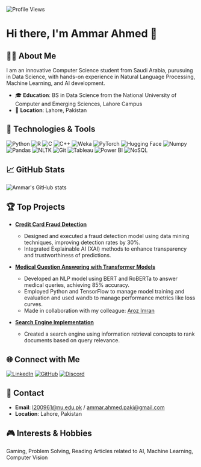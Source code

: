 <!-- in your header -->
<link rel="stylesheet" href="https://cdn.jsdelivr.net/gh/devicons/devicon@latest/devicon.min.css">

<!-- in your body -->
<i class="devicon-devicon-plain"></i>

![Profile Views](https://komarev.com/ghpvc/?username=AmmarAhmedl200961&color=blue)

# Hi there, I'm Ammar Ahmed 👋

## 👨‍🎓 About Me

I am an innovative Computer Science student from Saudi Arabia, purusuing in Data Science, with hands-on experience in Natural Language Processing, Machine Learning, and AI development.

- 🎓 **Education**: BS in Data Science from the National University of Computer and Emerging Sciences, Lahore Campus
- 📍 **Location**: Lahore, Pakistan

## 🔧 Technologies & Tools

![Python](https://img.shields.io/badge/Python-3670A0?style=for-the-badge&logo=python&logoColor=ffdd54)
![R](https://img.shields.io/badge/R-276DC3?style=for-the-badge&logo=r&logoColor=white)
![C](https://img.shields.io/badge/C-00599C?style=for-the-badge&logo=c&logoColor=white)
![C++](https://img.shields.io/badge/C++-00599C?style=for-the-badge&logo=cplusplus&logoColor=white)
![Weka](https://img.shields.io/badge/Weka-00599C?style=for-the-badge)
![PyTorch](https://img.shields.io/badge/PyTorch-EE4C2C?style=for-the-badge&logo=PyTorch&logoColor=white)
![Hugging Face](https://img.shields.io/badge/Hugging%20Face-FF9900?style=for-the-badge&logo=hugging-face&logoColor=white)
![Numpy](https://img.shields.io/badge/Numpy-013243?style=for-the-badge&logo=numpy&logoColor=white)
![Pandas](https://img.shields.io/badge/Pandas-150458?style=for-the-badge&logo=pandas&logoColor=white)
![NLTK](https://img.shields.io/badge/NLTK-000000?style=for-the-badge)
![Git](https://img.shields.io/badge/Git-F05032?style=for-the-badge&logo=git&logoColor=white)
![Tableau](https://img.shields.io/badge/Tableau-E97627?style=for-the-badge&logo=Tableau&logoColor=white)
![Power BI](https://img.shields.io/badge/PowerBI-F2C811?style=for-the-badge&logo=Power%20BI&logoColor=white)
![NoSQL](https://img.shields.io/badge/NoSQL-000000?style=for-the-badge)

<i class="devicon-python-plain" height="140" max-width="140"></i>
<i class="devicon-r-plain" height="140" max-width="140"></i>
<i class="devicon-c-plain" height="140" max-width="140"></i>
<i class="devicon-cplusplus-plain" height="140" max-width="140"></i>
<i class="devicon-weka-plain" height="140" max-width="140"></i>
<i class="devicon-pytorch-plain" height="140" max-width="140"></i>
<i class="devicon-huggingface-plain" height="140" max-width="140"></i>
<i class="devicon-numpy-plain" height="140" max-width="140"></i>
<i class="devicon-pandas-plain" height="140" max-width="140"></i>
<i class="devicon-nltk-plain" height="140" max-width="140"></i>
<i class="devicon-git-plain" height="140" max-width="140"></i>
<i class="devicon-tableau-plain" height="140" max-width="140"></i>
<i class="devicon-powerbi-plain" height="140" max-width="140"></i>
<i class="devicon-sql-plain" height="140" max-width="140"></i>
<i class="devicon-nosql-plain" height="140" max-width="140"></i>
<i class="devicon-anaconda-original" height="140" max-width="140"></i>
<i class="devicon-spyder-plain colored" height="140" max-width="140"></i>
<i class="devicon-microsoftsqlserver-plain colored" height="140" max-width="140"></i>
<i class="devicon-keras-plain-wordmark" height="140" max-width="140"></i>
<i class="devicon-tensorflow-original colored" height="140" max-width="140"></i>
<i class="devicon-githubcodespaces-plain colored" height="140" max-width="140"></i>
<i class="devicon-hadoop-plain-wordmark colored" height="140" max-width="140"></i>
<i class="devicon-markdown-original colored" height="140" max-width="140"></i>
<i class="devicon-matlab-plain" height="140" max-width="140"></i>
<i class="devicon-matplotlib-plain-wordmark colored" height="140" max-width="140"></i>
<i class="devicon-opencv-plain-wordmark colored" height="140" max-width="140"></i>
<i class="devicon-plotly-plain-wordmark colored" height="140" max-width="140"></i>
<i class="devicon-pycharm-plain colored" height="140" max-width="140"></i>
<i class="devicon-tex-original colored" height="140" max-width="140"></i>
<i class="devicon-visualstudio-plain colored" height="140" max-width="140"></i>
<i class="devicon-vscode-plain colored" height="140" max-width="140"></i>
<i class="devicon-windows11-original colored" height="140" max-width="140"></i>
<i class="devicon-yaml-plain colored" height="140" max-width="140"></i>

## 📈 GitHub Stats

![Ammar's GitHub stats](https://github-readme-stats.vercel.app/api?username=AmmarAhmedl200961&show_icons=true&theme=radical)

## 🏆 Top Projects

- **[Credit Card Fraud Detection](https://github.com/AmmarAhmedl200961/CCFD)**
  - Designed and executed a fraud detection model using data mining techniques, improving detection rates by 30%.
  - Integrated Explainable AI (XAI) methods to enhance transparency and trustworthiness of predictions.

- **[Medical Question Answering with Transformer Models](https://github.com/AmmarAhmedl200961/Transformer-based-model-BERT-MobileBERT-RoBERTa-)**
  - Developed an NLP model using BERT and RoBERTa to answer medical queries, achieving 85% accuracy.
  - Employed Python and TensorFlow to manage model training and evaluation and used wandb to manage performance metrics like loss curves.
  - Made in collaboration with my colleague: [Aroz Imran](https://github.com/arozgithub)

- **[Search Engine Implementation](https://github.com/AmmarAhmedl200961/search-engine)**
  - Created a search engine using information retrieval concepts to rank documents based on query relevance.

## 🌐 Connect with Me

[![LinkedIn](https://img.shields.io/badge/LinkedIn-0077B5?style=for-the-badge&logo=linkedin&logoColor=white)](https://www.linkedin.com/in/ammar-ahmed-21964062/)
[![GitHub](https://img.shields.io/badge/GitHub-181717?style=for-the-badge&logo=github&logoColor=white)](https://github.com/AmmarAhmedl200961)
[![Discord](https://img.shields.io/badge/Discord-5865F2?style=for-the-badge&logo=discord&logoColor=white)](https://discord.gg/marto90123)

## 📧 Contact

- **Email**: [l200961@nu.edu.pk](mailto:l200961@nu.edu.pk) / [ammar.ahmed.paki@gmail.com](mailto:ammar.ahmed.paki@gmail.com)
- **Location**: Lahore, Pakistan

## 🎮 Interests & Hobbies

Gaming, Problem Solving, Reading Articles related to AI, Machine Learning, Computer Vision
